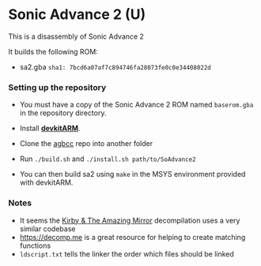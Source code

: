 # Sonic Advance 2 (U)

This is a disassembly of Sonic Advance 2

It builds the following ROM:
* sa2.gba `sha1: 7bcd6a07af7c894746fa28073fe0c0e34408022d`

### Setting up the repository

* You must have a copy of the Sonic Advance 2 ROM named `baserom.gba` in the repository directory.

* Install [**devkitARM**](http://devkitpro.org/wiki/Getting_Started/devkitARM).

* Clone the [agbcc](https://github.com/pret/agbcc) repo into another folder

* Run `./build.sh` and `./install.sh path/to/SoAdvance2`

* You can then build sa2 using `make` in the MSYS environment provided with devkitARM.

### Notes

- It seems the [Kirby & The Amazing Mirror](https://github.com/jiangzhengwenjz/katam/) decompilation uses a very similar codebase
- https://decomp.me is a great resource for helping to create matching functions
- `ldscript.txt` tells the linker the order which files should be linked
